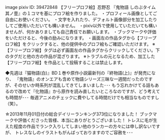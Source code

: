 image pixiv ID: 39472848
【フリープロフ絵】忍野忍
『鬼物語 しのぶタイム 其ノ壹』の１コマを基にプロフ絵を作りました。
・プロフィール画像としてご自由にお使いください。
・文字を入れたり、デフォルト画像部分を加工したりしてご使用いただいても構いません。
・pixiv以外で使用していただいても構いませんが、何かありましても自己責任でお願いします。
・ブックマークや評価をいただけると、今後の励みになります。
・画面左の作品タグから【フリープロフ絵】をクリックすると、他の提供中のプロフ絵もご確認いただけます。
※【フリープロフ絵】タグは必ず画面左の作品タグからクリックしてください。下のタグだと他の方の作品が混ざります。
※トラブルの元となるため、加工した【フリープロフ絵】を作品として投稿することは禁止します。

◆先週は『猫物語(白)』BD１巻や原作小説最新刊の『終物語(上)』が発売になり、
『鬼物語』のオンエアも含めて物語シリーズ三昧な一週間だったのですが、そのせいか時系列が混乱してきてしまいました･･･
もう忘れかけてる話もあるので改めて『化物語』から原作を読み直したいところなのですが、どう考えても時間が･･･
毎週アニメのチェックに費やしてる時間だけでも相当なものですし（笑）。

☆2013年11月01日付の総合デイリーランキング373位になりました！
ブックマークや評価くださった皆様、本当にありがとうございました！
トレスに毛が生えた程度の作品でランク入りしてしまい他のランカーの方々には申し訳ないですが、
トレスなしのイラストもがんばっておりますのでご容赦を･･･